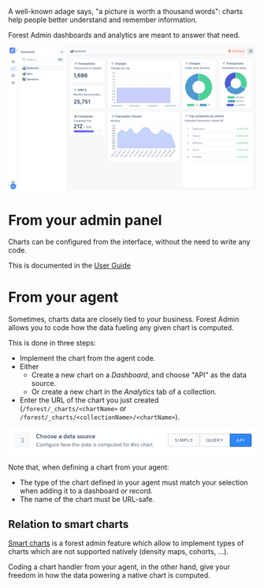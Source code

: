 A well-known adage says, "a picture is worth a thousand words": charts help people better understand and remember information.

Forest Admin dashboards and analytics are meant to answer that need.

![Dashboard example](../../assets/chart-dashboard-on-live-demo.png)

# From your admin panel

Charts can be configured from the interface, without the need to write any code.

This is documented in the [User Guide](https://docs.forestadmin.com/user-guide/dashboards/charts)

# From your agent

Sometimes, charts data are closely tied to your business. Forest Admin allows you to code how the data fueling any given chart is computed.

This is done in three steps:

- Implement the chart from the agent code.
- Either
  - Create a new chart on a _Dashboard_, and choose "API" as the data source.
  - Or create a new chart in the _Analytics_ tab of a collection.
- Enter the URL of the chart you just created (`/forest/_charts/<chartName>` or `/forest/_charts/<collectionName>/<chartName>`).

![](../../assets/chart-api.png)

Note that, when defining a chart from your agent:

- The type of the chart defined in your agent must match your selection when adding it to a dashboard or record.
- The name of the chart must be URL-safe.

## Relation to smart charts

[Smart charts](../../frontend-customization/smart-charts/README.md) is a forest admin feature which allow to implement types of charts which are not supported natively (density maps, cohorts, ...).

Coding a chart handler from your agent, in the other hand, give your freedom in how the data powering a native chart is computed.
